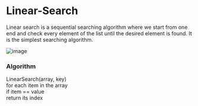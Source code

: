 # Linear-Search
Linear search is a sequential searching algorithm where we start from one end and check every element of the list until the desired element is found. It is the simplest searching algorithm.

![image](https://cdn.programiz.com/sites/tutorial2program/files/linear-search-found.png)

### Algorithm
LinearSearch(array, key)  
   for each item in the array  
    if item == value  
      return its index
   
      

